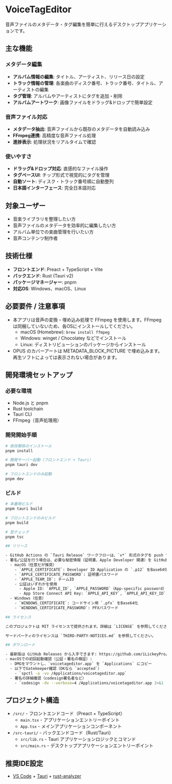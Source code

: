 # VoiceTagEditor

音声ファイルのメタデータ・タグ編集を簡単に行えるデスクトップアプリケーションです。

## 主な機能

### メタデータ編集
- **アルバム情報の編集**: タイトル、アーティスト、リリース日の設定
- **トラック情報の管理**: 各楽曲のディスク番号、トラック番号、タイトル、アーティストの編集
- **タグ管理**: アルバムやアーティストにタグを追加・削除
- **アルバムアートワーク**: 画像ファイルをドラッグ&ドロップで簡単設定

### 音声ファイル対応
- **メタデータ抽出**: 音声ファイルから既存のメタデータを自動読み込み
- **FFmpeg連携**: 高精度な音声ファイル処理
- **進捗表示**: 処理状況をリアルタイムで確認

### 使いやすさ
- **ドラッグ&ドロップ対応**: 直感的なファイル操作
- **タグベースUI**: チップ形式で視覚的にタグを管理
- **自動ソート**: ディスク・トラック番号順に自動整列
- **日本語インターフェース**: 完全日本語対応

## 対象ユーザー

- 音楽ライブラリを整理したい方
- 音声ファイルのメタデータを効率的に編集したい方
- アルバム単位での楽曲管理を行いたい方
- 音声コンテンツ制作者

## 技術仕様

- **フロントエンド**: Preact + TypeScript + Vite
- **バックエンド**: Rust (Tauri v2)
- **パッケージマネージャー**: pnpm
- **対応OS**: Windows、macOS、Linux

## 必要要件 / 注意事項

- 本アプリは音声の変換・埋め込み処理で FFmpeg を使用します。FFmpeg は同梱していないため、各OSにインストールしてください。
  - macOS (Homebrew): `brew install ffmpeg`
  - Windows: winget / Chocolatey などでインストール
  - Linux: ディストリビューションのパッケージからインストール
- OPUS のカバーアートは METADATA_BLOCK_PICTURE で埋め込みます。再生ソフトによっては表示されない場合があります。

## 開発環境セットアップ

### 必要な環境
- Node.js と pnpm
- Rust toolchain
- Tauri CLI
- FFmpeg（音声処理用）

### 開発開始手順

```bash
# 依存関係のインストール
pnpm install

# 開発サーバー起動（フロントエンド + Tauri）
pnpm tauri dev

# フロントエンドのみ起動
pnpm dev
```

### ビルド

```bash
# 本番用ビルド
pnpm tauri build

# フロントエンドのみビルド
pnpm build

# 型チェック
pnpm tsc

## リリース

- GitHub Actions の `Tauri Release` ワークフローは、`v*` 形式のタグを push すると実行されます。
- 署名/公証を行う場合は、必要な秘密情報（証明書、Apple Developer 関連）を GitHub Secrets に登録します。
  - macOS（任意だが推奨）
    - `APPLE_CERTIFICATE`: Developer ID Application の `.p12` をBase64化した文字列
    - `APPLE_CERTIFICATE_PASSWORD`: 証明書パスワード
    - `APPLE_TEAM_ID`: チームID
    - 公証はいずれかを使用
      - Apple ID: `APPLE_ID`, `APPLE_PASSWORD`（App-specific password）
      - App Store Connect API Key: `APPLE_API_KEY`, `APPLE_API_KEY_ID`, `APPLE_API_ISSUER`
  - Windows（任意）
    - `WINDOWS_CERTIFICATE`: コードサイン用 `.pfx` をBase64化
    - `WINDOWS_CERTIFICATE_PASSWORD`: PFXパスワード

## ライセンス

このプロジェクトは MIT ライセンスで提供されます。詳細は `LICENSE` を参照してください。

サードパーティのライセンスは `THIRD-PARTY-NOTICES.md` を参照してください。

## ダウンロード

- 最新版は GitHub Releases から入手できます: https://github.com/iLickeyPro/VoiceTagEditor/releases/latest
- macOSでの初回起動確認（公証・署名の検証）:
  - DMGをマウントし、`voicetageditor.app` を `Applications` にコピー
  - 以下でGatekeeper確認（OKなら `accepted`）
    - `spctl -a -vv /Applications/voicetageditor.app`
  - 署名の詳細確認（codesign署名者など）
    - `codesign -dv --verbose=4 /Applications/voicetageditor.app 2>&1 | head -n 20`
```

## プロジェクト構造

- `/src/` - フロントエンドコード（Preact + TypeScript）
  - `main.tsx` - アプリケーションエントリーポイント
  - `App.tsx` - メインアプリケーションコンポーネント
- `/src-tauri/` - バックエンドコード（Rust/Tauri）
  - `src/lib.rs` - Tauri アプリケーションロジックとコマンド
  - `src/main.rs` - デスクトップアプリケーションエントリーポイント

## 推奨IDE設定

- [VS Code](https://code.visualstudio.com/) + [Tauri](https://marketplace.visualstudio.com/items?itemName=tauri-apps.tauri-vscode) + [rust-analyzer](https://marketplace.visualstudio.com/items?itemName=rust-lang.rust-analyzer)
